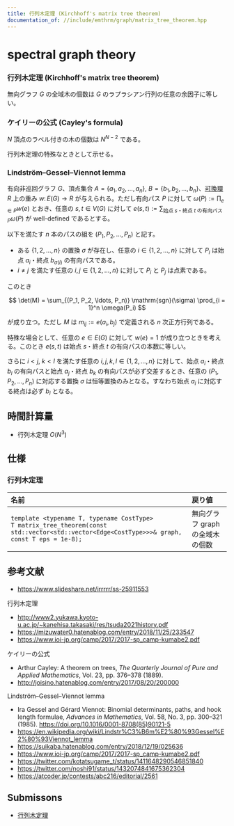 ```yaml
---
title: 行列木定理 (Kirchhoff's matrix tree theorem)
documentation_of: //include/emthrm/graph/matrix_tree_theorem.hpp
---
```


# spectral graph theory


### 行列木定理 (Kirchhoff's matrix tree theorem)

無向グラフ $G$ の全域木の個数は $G$ のラプラシアン行列の任意の余因子に等しい。


### ケイリーの公式 (Cayley's formula)

$N$ 頂点のラベル付きの木の個数は $N^{N - 2}$ である。

行列木定理の特殊なときとして示せる。


### Lindström–Gessel–Viennot lemma

有向非巡回グラフ $G$、頂点集合 $A = \lbrace a_1, a_2, \ldots, a_n \rbrace,\ B = \lbrace b_1, b_2, \ldots, b_n \rbrace$、[可換環](../../.verify-helper/docs/static/algebraic_structure.md) $R$ 上の重み $w \colon E(G) \to R$ が与えられる。ただし有向パス $P$ に対して $\omega(P) \mathrel{:=} \prod_{e \in P} w(e)$ とおき、任意の $s, t \in V(G)$ に対して $e(s, t) \mathrel{:=} \sum_{\text{始点 } s \text{・終点 } t \text{ の有向パス } P} \omega(P)$ が well-defined であるとする。

以下を満たす $n$ 本のパスの組を $(P_1, P_2, \ldots, P_n)$ と記す。

- ある $\lbrace 1, 2, \ldots, n \rbrace$ の置換 $\sigma$ が存在し、任意の $i \in \lbrace 1, 2, \ldots, n \rbrace$ に対して $P_i$ は始点 $a_i$・終点 $b_{\sigma(i)}$ の有向パスである。
- $i \neq j$ を満たす任意の $i, j \in \lbrace 1, 2, \ldots, n \rbrace$ に対して $P_i$ と $P_j$ は点素である。

このとき

$$
  \det(M) = \sum_{(P_1, P_2, \ldots, P_n)} \mathrm{sgn}(\sigma) \prod_{i = 1}^n \omega(P_i)
$$

が成り立つ。ただし $M$ は $m_{ij} \mathrel{:=} e(a_i, b_j)$ で定義される $n$ 次正方行列である。

特殊な場合として、任意の $e \in E(G)$ に対して $w(e) = 1$ が成り立つときを考える。このとき $e(s, t)$ は始点 $s$・終点 $t$ の有向パスの本数に等しい。

さらに $i < j,\ k < l$ を満たす任意の $i, j, k, l \in \lbrace 1, 2, \ldots, n \rbrace$ に対して、始点 $a_i$・終点 $b_l$ の有向パスと始点 $a_j$・終点 $b_k$ の有向パスが必ず交差するとき、任意の $(P_1, P_2, \ldots, P_n)$ に対応する置換 $\sigma$ は恒等置換のみとなる。すなわち始点 $a_i$ に対応する終点は必ず $b_i$ となる。


## 時間計算量

- 行列木定理 $O(N^3)$


## 仕様

### 行列木定理

|名前|戻り値|
|:--|:--|
|`template <typename T, typename CostType>`<br>`T matrix_tree_theorem(const std::vector<std::vector<Edge<CostType>>>& graph, const T eps = 1e-8);`|無向グラフ $\mathrm{graph}$ の全域木の個数|


## 参考文献

- https://www.slideshare.net/irrrrr/ss-25911553

行列木定理
- http://www2.yukawa.kyoto-u.ac.jp/~kanehisa.takasaki/res/tsuda2021history.pdf
- https://mizuwater0.hatenablog.com/entry/2018/11/25/233547
- https://www.ioi-jp.org/camp/2017/2017-sp_camp-kumabe2.pdf

ケイリーの公式
- Arthur Cayley: A theorem on trees, *The Quarterly Journal of Pure and Applied Mathematics*, Vol. 23, pp. 376–378 (1889).
- http://joisino.hatenablog.com/entry/2017/08/20/200000

Lindström–Gessel–Viennot lemma
- Ira Gessel and Gérard Viennot: Binomial determinants, paths, and hook length formulae, *Advances in Mathematics*, Vol. 58, No. 3, pp. 300–321 (1985). https://doi.org/10.1016/0001-8708(85)90121-5
- https://en.wikipedia.org/wiki/Lindstr%C3%B6m%E2%80%93Gessel%E2%80%93Viennot_lemma
- https://suikaba.hatenablog.com/entry/2018/12/19/025636
- https://www.ioi-jp.org/camp/2017/2017-sp_camp-kumabe2.pdf
- https://twitter.com/kotatsugame_t/status/1411648290546851840
- https://twitter.com/noshi91/status/1432074841675362304
- https://atcoder.jp/contests/abc216/editorial/2561


## Submissons

- [行列木定理](https://atcoder.jp/contests/jsc2021/submissions/21877707)
